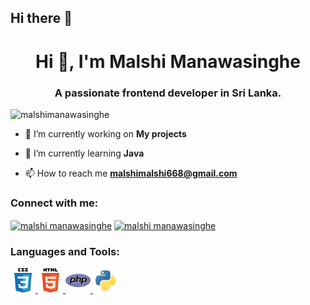 ## Hi there 👋
<h1 align="center">Hi 👋, I'm Malshi Manawasinghe</h1>
<h3 align="center">A passionate frontend developer in Sri Lanka.</h3>

<p align="left"> <img src="https://komarev.com/ghpvc/?username=malshimanawasinghe&label=Profile%20views&color=0e75b6&style=flat" alt="malshimanawasinghe" /> </p>

- 🔭 I’m currently working on **My projects**

- 🌱 I’m currently learning **Java**

- 📫 How to reach me **malshimalshi668@gmail.com**

<h3 align="left">Connect with me:</h3>
<p align="left">
<a href="https://fb.com/malshi manawasinghe" target="blank"><img align="center" src="https://raw.githubusercontent.com/rahuldkjain/github-profile-readme-generator/master/src/images/icons/Social/facebook.svg" alt="malshi manawasinghe" height="30" width="40" /></a>
<a href="https://instagram.com/malshi manawasinghe" target="blank"><img align="center" src="https://raw.githubusercontent.com/rahuldkjain/github-profile-readme-generator/master/src/images/icons/Social/instagram.svg" alt="malshi manawasinghe" height="30" width="40" /></a>
</p>

<h3 align="left">Languages and Tools:</h3>
<p align="left"> <a href="https://www.w3schools.com/css/" target="_blank" rel="noreferrer"> <img src="https://raw.githubusercontent.com/devicons/devicon/master/icons/css3/css3-original-wordmark.svg" alt="css3" width="40" height="40"/> </a> <a href="https://www.w3.org/html/" target="_blank" rel="noreferrer"> <img src="https://raw.githubusercontent.com/devicons/devicon/master/icons/html5/html5-original-wordmark.svg" alt="html5" width="40" height="40"/> </a> <a href="https://www.php.net" target="_blank" rel="noreferrer"> <img src="https://raw.githubusercontent.com/devicons/devicon/master/icons/php/php-original.svg" alt="php" width="40" height="40"/> </a> <a href="https://www.python.org" target="_blank" rel="noreferrer"> <img src="https://raw.githubusercontent.com/devicons/devicon/master/icons/python/python-original.svg" alt="python" width="40" height="40"/> </a> </p>
